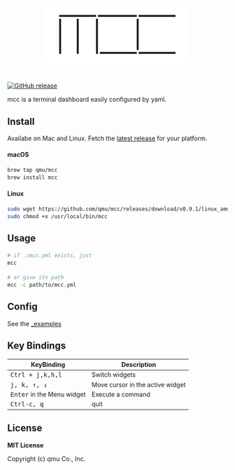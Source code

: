 <p align="center"><img width="330px" src="/_docs/img/mcc.png" alt="mcc"/></p>

#

[![GitHub release](https://img.shields.io/github/release/qmu/mcc.svg)](https://github.com/qmu/mcc/releases)

mcc is a terminal dashboard easily configured by yaml. 

## Install

Availabe on Mac and Linux. Fetch the [latest release](https://github.com/qmu/mcc/releases) for your platform.

#### macOS

```bash
brew tap qmu/mcc
brew install mcc
```

#### Linux

```bash
sudo wget https://github.com/qmu/mcc/releases/download/v0.9.1/linux_amd64_mcc -O /usr/local/bin/mcc
sudo chmod +x /usr/local/bin/mcc
```

## Usage

```bash
# if ./mcc.yml exists, just
mcc

# or give its path
mcc -c path/to/mcc.yml
```

## Config

See the [_examples](https://github.com/qmu/mcc/tree/master/_examples)

## Key Bindings

KeyBinding          | Description
--------------------|---------------------------------------------------------
<kbd>Ctrl + j,k,h,l</kbd> | Switch widgets
<kbd>j, k, ↑, ↓</kbd> | Move cursor in the active widget
<kbd>Enter</kbd> in the Menu widget | Execute a command
<kbd>Ctrl-c, q</kbd> | quit

## License 

**MIT License**

Copyright (c) qmu Co., Inc.
